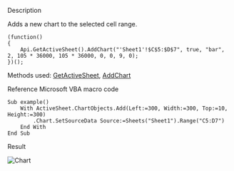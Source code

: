 Description

Adds a new chart to the selected cell range.

```
(function()
{
    Api.GetActiveSheet().AddChart("'Sheet1'!$C$5:$D$7", true, "bar", 2, 105 * 36000, 105 * 36000, 0, 0, 9, 0);
})();
```

Methods used: [GetActiveSheet](/officeapi/spreadsheetapi/api/getactivesheet), [AddChart](/officeapi/spreadsheetapi/apiworksheet/addchart)

Reference Microsoft VBA macro code

```
Sub example()
    With ActiveSheet.ChartObjects.Add(Left:=300, Width:=300, Top:=10, Height:=300)
        .Chart.SetSourceData Source:=Sheets("Sheet1").Range("C5:D7")
    End With
End Sub
```

Result

![Chart](/assets/images/plugins/add_chart.png)
